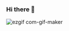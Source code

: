 ### Hi there 👋
![ezgif com-gif-maker](https://user-images.githubusercontent.com/125156616/218359326-4f320c01-811f-499f-b90e-e63a10ba1ba1.gif)

